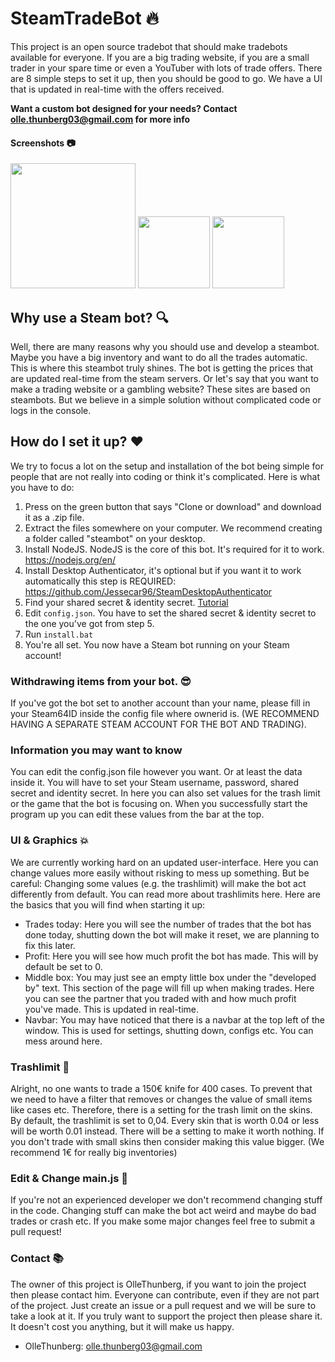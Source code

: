 # SteamTradeBot :fire:
This project is an open source tradebot that should make tradebots available for everyone. If you are a big trading website, if you are a small trader in your spare time or even a YouTuber with lots of trade offers. There are 8 simple steps to set it up, then you should be good to go. We have a UI that is updated in real-time with the offers received. 

**Want a custom bot designed for your needs? Contact olle.thunberg03@gmail.com for more info**

#### Screenshots :camera:
<p float="left">
<img src="https://user-images.githubusercontent.com/7386785/46103266-af1be780-c1d0-11e8-8554-7a63a99bad83.PNG" width="200">
<img src="https://user-images.githubusercontent.com/7386785/46106221-754edf00-c1d8-11e8-82b3-28577aea7616.PNG" width="115">
<img src="https://user-images.githubusercontent.com/7386785/46106324-ae874f00-c1d8-11e8-9eba-89ce50846833.PNG" width="115">
</p>

## Why use a Steam bot? :mag:
Well, there are many reasons why you should use and develop a steambot. Maybe you have a big inventory and want to do all the trades automatic. This is where this steambot truly shines. The bot is getting the prices that are updated real-time from the steam servers. Or let's say that you want to make a trading website or a gambling website? These sites are based on steambots. But we believe in a simple solution without complicated code or logs in the console. 

## How do I set it up? :heart:
We try to focus a lot on the setup and installation of the bot being simple for people that are not really into coding or think it's complicated.
Here is what you have to do:

1. Press on the green button that says "Clone or download" and download it as a .zip file. 
2. Extract the files somewhere on your computer. We recommend creating a folder called "steambot" on your desktop. 
3. Install NodeJS. NodeJS is the core of this bot. It's required for it to work. https://nodejs.org/en/
4. Install Desktop Authenticator, it's optional but if you want it to work automatically this step is REQUIRED: https://github.com/Jessecar96/SteamDesktopAuthenticator
5. Find your shared secret & identity secret. [Tutorial](https://www.youtube.com/watch?v=JjdOJVSZ9Mo)
6. Edit `config.json`. You have to set the shared secret & identity secret to the one you've got from step 5. 
7. Run `install.bat`
8. You're all set. You now have a Steam bot running on your Steam account! 

### Withdrawing items from your bot. :sunglasses:
If you've got the bot set to another account than your name, please fill in your Steam64ID inside the config file where ownerid is. 
(WE RECOMMEND HAVING A SEPARATE STEAM ACCOUNT FOR THE BOT AND TRADING).

### Information you may want to know
You can edit the config.json file however you want. Or at least the data inside it. You will have to set your Steam username, password, shared secret and identity secret. In here you can also set values for the trash limit or the game that the bot is focusing on. When you successfully start the program up you can edit these values from the bar at the top. 

### UI & Graphics :boom:
We are currently working hard on an updated user-interface. Here you can change values more easily without risking to mess up something. But be careful: Changing some values (e.g. the trashlimit) will make the bot act differently from default. You can read more about trashlimits here. Here are the basics that you will find when starting it up:
 - Trades today: Here you will see the number of trades that the bot has done today, shutting down the bot will make it reset, we are planning to fix this later.
 - Profit: Here you will see how much profit the bot has made. This will by default be set to 0.
 - Middle box: You may just see an empty little box under the "developed by" text. This section of the page will fill up when making trades. Here you can see the partner that you traded with and how much profit you've made. This is updated in real-time.
 - Navbar: You may have noticed that there is a navbar at the top left of the window. This is used for settings, shutting down, configs etc. You can mess around here.

### Trashlimit :shit:
Alright, no one wants to trade a 150€ knife for 400 cases. To prevent that we need to have a filter that removes or changes the value of small items like cases etc. Therefore, there is a setting for the trash limit on the skins. By default, the trashlimit is set to 0,04. Every skin that is worth 0.04 or less will be worth 0.01 instead. There will be a setting to make it worth nothing. If you don't trade with small skins then consider making this value bigger. (We recommend 1€ for really big inventories) 

### Edit & Change main.js :scroll:
If you're not an experienced developer we don't recommend changing stuff in the code. Changing stuff can make the bot act weird and maybe do bad trades or crash etc. If you make some major changes feel free to submit a pull request!

### Contact :books:
The owner of this project is OlleThunberg, if you want to join the project then please contact him.
Everyone can contribute, even if they are not part of the project. Just create an issue or a pull request and we will be sure to take a look at it. 
If you truly want to support the project then please share it. It doesn't cost you anything, but it will make us happy.
 - OlleThunberg: olle.thunberg03@gmail.com


